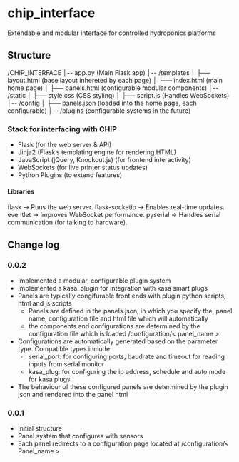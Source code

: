 # chip_interface

Extendable and modular interface for controlled hydroponics platforms

## Structure

/CHIP_INTERFACE
│-- app.py  (Main Flask app)
│-- /templates
│    ├── layout.html  (base layout inhereted by each page)
│    ├── index.html  (main home page)
│    ├── panels.html  (configurable modular components)
│-- /static
│    ├── style.css  (CSS styling)
│    ├── script.js  (Handles WebSockets)
│-- /config
│    ├── panels.json (loaded into the home page, each configurable)
│-- /plugins (configurable systems in the future)


### Stack for interfacing with CHIP

- Flask (for the web server & API)
- Jinja2 (Flask’s templating engine for rendering HTML)
- JavaScript (jQuery, Knockout.js) (for frontend interactivity)
- WebSockets (for live printer status updates)
- Python Plugins (to extend features)

#### Libraries
flask → Runs the web server.
flask-socketio → Enables real-time updates.
eventlet → Improves WebSocket performance.
pyserial → Handles serial communication (for talking to hardware).

## Change log
### 0.0.2
- Implemented a modular, configurable plugin system
- Implemented a kasa_plugin for integration with kasa smart plugs
- Panels are typically congifurable front ends with plugin python scripts, html and js scripts
    - Panels are defined in the panels.json, in which you specify the, panel name, configuration file and html file which will automatically
    - the components and configurations are determined by the configuration file which is loaded /configuration/< panel_name >
- Configurations are automatically generated based on the parameter type. Compatible types include:
    - serial_port:  for configuring ports, baudrate and timeout for reading inputs from serial monitor
    - kasa_plug: for configuring the ip address, schedule and auto mode for kasa plugs
- The behaviour of these configured panels are determined by the plugin json and rendered into the panel html
### 0.0.1
- Initial structure
- Panel system that configures with sensors
- Each panel redirects to a configuration page located at /configuration/< Panel_name >
